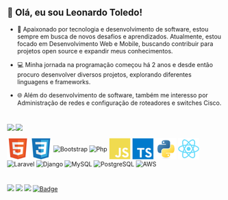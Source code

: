   ## 🚀 Olá, eu sou Leonardo Toledo!

- 🤖 Apaixonado por tecnologia e desenvolvimento de software, estou sempre em busca de novos desafios e aprendizados. Atualmente, estou focado em Desenvolvimento Web e Mobile, buscando contribuir para projetos open source e expandir meus conhecimentos.

- 💻 Minha jornada na programação começou há 2 anos e desde então procuro desenvolver diversos projetos, explorando diferentes linguagens e frameworks.

- 🌐 Além do desenvolvimento de software, também me interesso por Administração de redes e configuração de roteadores e switches Cisco.

  
 #
 
<a href="https://github.com/LeonardoToledo0/github-readme-stats">
  <img height=200 align="center" src="https://github-readme-stats.vercel.app/api?username=LeonardoToledo0&show_icons=true&theme=tokyonight&locale=pt-BR&hide_rank=true" />
</a>
<a href="https://github.com/LeonardoToledo0/convoychat">
  <img height=200 align="center" src="https://github-readme-stats.vercel.app/api/top-langs?username=LeonardoToledo0&show_icons=true&theme=tokyonight&layout=compact&langs_count=8&card_width=320&locale=pt-BR&hide_rank=true" />
</a>







<div style="display: inline_block,"><br>
  <img align="center" alt="HTML" height="50" width="50" src="https://raw.githubusercontent.com/devicons/devicon/master/icons/html5/html5-original.svg">
  <img align="center" alt="CSS" height="50" width="50" src="https://raw.githubusercontent.com/devicons/devicon/master/icons/css3/css3-original.svg">
  <img align="center" alt="Bootstrap" height="60" width="60" src="https://cdn.jsdelivr.net/gh/devicons/devicon@latest/icons/bootstrap/bootstrap-original.svg">
  <img align="center" alt="Php" height="70" width="70" src="https://cdn.jsdelivr.net/gh/devicons/devicon@latest/icons/php/php-original.svg">
  <img align="center" alt="Js" height="50" width="50" src="https://raw.githubusercontent.com/devicons/devicon/master/icons/javascript/javascript-plain.svg">
  <img align="center" alt="Ts" height="50" width="50" src="https://raw.githubusercontent.com/devicons/devicon/master/icons/typescript/typescript-plain.svg">
  <img align="center" alt="Python" height="50" width="50" src="https://raw.githubusercontent.com/devicons/devicon/master/icons/python/python-original.svg">
  <img align="center" alt="React" height="50" width="50" src="https://raw.githubusercontent.com/devicons/devicon/master/icons/react/react-original.svg">
  <img align="center" alt="Laravel" height="50" width="50" src="https://cdn.jsdelivr.net/gh/devicons/devicon@latest/icons/laravel/laravel-original.svg">
  <img align="center" alt="Django" height="50" width="50" src="https://cdn.jsdelivr.net/gh/devicons/devicon@latest/icons/django/django-plain.svg">
  <img align="center" alt="MySQL" height="70" width="70" src="https://cdn.jsdelivr.net/gh/devicons/devicon@latest/icons/mysql/mysql-original-wordmark.svg">
  <img align="center" alt="PostgreSQL" height="60" width="60" src="https://cdn.jsdelivr.net/gh/devicons/devicon@latest/icons/postgresql/postgresql-original-wordmark.svg">
  <img align="center" alt="AWS" height="60" width="60" src="https://cdn.jsdelivr.net/gh/devicons/devicon@latest/icons/amazonwebservices/amazonwebservices-original-wordmark.svg">
</div>

#

<div> 
  
  <a href="https://www.instagram.com/leo_tolledo" target="_blank"><img src="https://img.shields.io/badge/-Instagram-%23E4405F?style=for-the-badge&logo=instagram&logoColor=white" target="_blank"></a>
  <a href= "https://linkedin.com/in/leonardo-toledo0" target="_blank"><img src="https://img.shields.io/badge/-LinkedIn-%230077B5?style=for-the-badge&logo=linkedin&logoColor=white" target="_blank"></a> 
 	<a href = "mailto:leotoledo010@gmail.com"><img src="https://img.shields.io/badge/-Gmail-%23333?style=for-the-badge&logo=gmail&logoColor=white" target="_blank"></a>
  [![Badge](https://img.shields.io/badge/Protifolio-%27b4dc?style=for-the-badge&logo=About.me&logoColor=white)](https://www.leonardotoledodev.tech/)

</div>
          





